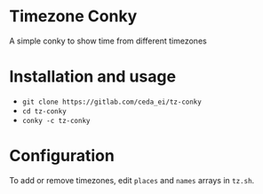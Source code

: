 # Timezone Conky

A simple conky to show time from different timezones

# Installation and usage

+ `git clone https://gitlab.com/ceda_ei/tz-conky`
+ `cd tz-conky`
+ `conky -c tz-conky`

# Configuration

To add or remove timezones, edit `places` and `names` arrays in `tz.sh`.
